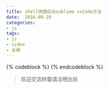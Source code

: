 ```yaml
---
title: shell快捷启动sublime vsCode方法
date:  2016-09-29
categories: 
- js
tags: 
- js 
- video 
- 全屏
---
```

{% codeblock %}
{% endcodeblock %}
>欢迎交流转载请注明出处